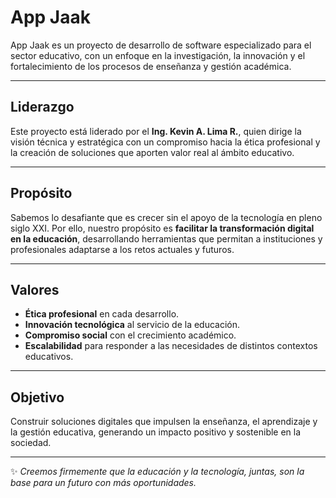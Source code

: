 # App Jaak

App Jaak es un proyecto de desarrollo de software especializado para el sector educativo, con un enfoque en la investigación, la innovación y el fortalecimiento de los procesos de enseñanza y gestión académica.  

---

## Liderazgo

Este proyecto está liderado por el **Ing. Kevin A. Lima R.**, quien dirige la visión técnica y estratégica con un compromiso hacia la ética profesional y la creación de soluciones que aporten valor real al ámbito educativo.  

---

## Propósito

Sabemos lo desafiante que es crecer sin el apoyo de la tecnología en pleno siglo XXI. Por ello, nuestro propósito es **facilitar la transformación digital en la educación**, desarrollando herramientas que permitan a instituciones y profesionales adaptarse a los retos actuales y futuros.  

---

## Valores

- **Ética profesional** en cada desarrollo.  
- **Innovación tecnológica** al servicio de la educación.  
- **Compromiso social** con el crecimiento académico.  
- **Escalabilidad** para responder a las necesidades de distintos contextos educativos.  

---

## Objetivo

Construir soluciones digitales que impulsen la enseñanza, el aprendizaje y la gestión educativa, generando un impacto positivo y sostenible en la sociedad.  

---

✨ *Creemos firmemente que la educación y la tecnología, juntas, son la base para un futuro con más oportunidades.* 
